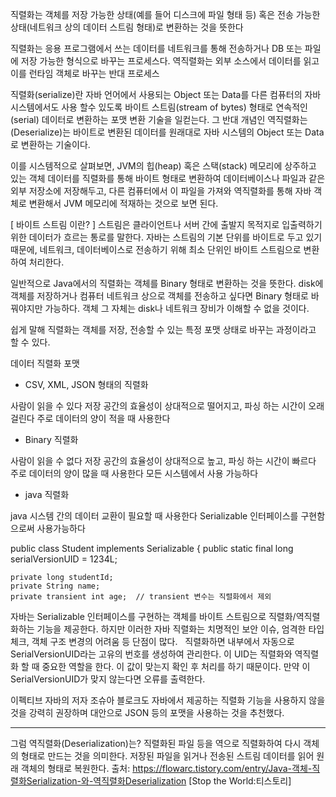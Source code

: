 직렬화는 객체를 저장 가능한 상태(예를 들어 디스크에 파일 형태 등) 
혹은 전송 가능한 상태(네트워크 상의 데이터 스트림 형태)로 변환하는 것을 뜻한다 

직렬화는 응용 프로그램에서 쓰는 데이터를 네트워크를 통해 전송하거나 
DB 또는 파일에 저장 가능한 형식으로 바꾸는 프로세스다. 
역직렬화는 외부 소스에서 데이터를 읽고 이를 런타임 객체로 바꾸는 반대 프로세스

직렬화(serialize)란 자바 언어에서 사용되는 Object 또는 Data를 다른 컴퓨터의 자바 시스템에서도
 사용 할수 있도록 바이트 스트림(stream of bytes) 형태로 연속적인(serial) 데이터로 변환하는 
포맷 변환 기술을 일컫는다. 
그 반대 개념인 역직렬화는(Deserialize)는 바이트로 변환된 데이터를 원래대로 자바 시스템의 
Object 또는 Data로 변환하는 기술이다.

이를 시스템적으로 살펴보면, JVM의 힙(heap) 혹은 스택(stack) 메모리에 상주하고 있는 
객체 데이터를 직렬화를 통해 바이트 형태로 변환하여 
데이터베이스나 파일과 같은 외부 저장소에 저장해두고, 
다른 컴퓨터에서 이 파일을 가져와 역직렬화를 통해 자바 객체로 변환해서 
JVM 메모리에 적재하는 것으로 보면 된다.

[ 바이트 스트림 이란? ]
스트림은 클라이언트나 서버 간에 출발지 목적지로 입출력하기 위한 
데이터가 흐르는 통로를 말한다.
자바는 스트림의 기본 단위를 바이트로 두고 있기 때문에, 
네트워크, 데이터베이스로 전송하기 위해 최소 단위인 바이트 스트림으로
 변환하여 처리한다.

일반적으로 Java에서의 직렬화는 객체를 Binary 형태로 변환하는 것을 뜻한다. 
disk에 객체를 저장하거나 컴퓨터 네트워크 상으로 객체를 전송하고 싶다면 
Binary 형태로 바꿔야지만 가능하다. 
객체 그 자체는 disk나 네트워크 장비가 이해할 수 없을 것이다. 

쉽게 말해 직렬화는 객체를 저장, 전송할 수 있는 특정 포맷 상태로 
바꾸는 과정이라고 할 수 있다.

데이터 직렬화 포맷

- CSV, XML, JSON 형태의 직렬화

사람이 읽을 수 있다
저장 공간의 효율성이 상대적으로 떨어지고, 파싱 하는 시간이 오래 걸린다
주로 데이터의 양이 적을 때 사용한다

- Binary 직렬화

사람이 읽을 수 없다
저장 공간의 효율성이 상대적으로 높고, 파싱 하는 시간이 빠르다
주로 데이터의 양이 많을 때 사용한다
모든 시스템에서 사용 가능하다


- java 직렬화

java 시스템 간의 데이터 교환이 필요할 때 사용한다
Serializable 인터페이스를 구현함으로써 사용가능하다

public class Student implements Serializable {
    public static final long serialVersionUID = 1234L;
 
    private long studentId;
    private String name;
    private transient int age;	// transient 변수는 직렬화에서 제외
 

자바는 Serializable 인터페이스를 구현하는 객체를 바이트 스트림으로 직렬화/역직렬화하는 기능을 제공한다.
 하지만 이러한 자바 직렬화는 치명적인 보안 이슈, 엄격한 타입 체크, 객체 구조 변경의 어려움 등 단점이 많다.
 
직렬화하면 내부에서 자동으로 SerialVersionUID라는 고유의 번호를 생성하여 관리한다.
 이 UID는 직렬화와 역직렬화 할 때 중요한 역할을 한다. 
이 값이 맞는지 확인 후 처리를 하기 때문이다. 만약 이 SerialVersionUID가 맞지 않는다면  오류를 출력한다.

이펙티브 자바의 저자 조슈아 블로크도 자바에서 제공하는 직렬화 기능을 사용하지 않을 것을 강력히 권장하며 
대안으로 JSON 등의 포맷을 사용하는 것을 추천했다. 

--------------------------------------------------------

그럼 역직렬화(Deserialization)는?
직렬화된 파일 등을 역으로 직렬화하여 다시 객체의 형태로 만드는 것을 의미한다. 저장된 파일을 읽거나 전송된 스트림 데이터를 읽어 원래 객체의 형태로 복원한다.
출처: https://flowarc.tistory.com/entry/Java-객체-직렬화Serialization-와-역직렬화Deserialization [Stop the World:티스토리]
